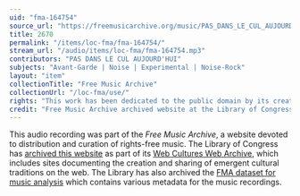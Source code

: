 ```yaml
---
uid: "fma-164754"
source_url: "https://freemusicarchive.org/music/PAS_DANS_LE_CUL_AUJOURDHUI/La_Chenille/PAS_DANS_LE_CUL_AUJOURDHUI_-_La_Chenille_-_05_2670"
title: 2670
permalink: "/items/loc-fma/fma-164754/"
stream_url: "/audio/items/loc-fma/fma-164754.mp3"
contributors: "PAS DANS LE CUL AUJOURD'HUI"
subjects: "Avant-Garde | Noise | Experimental | Noise-Rock"
layout: "item"
collectionTitle: "Free Music Archive"
collectionUrl: "/loc-fma/use/"
rights: "This work has been dedicated to the public domain by its creator, thus is free to use and reuse without restriction. You can copy, modify, distribute and perform the work, even for commercial purposes, all without asking permission. Attribution is recommended but not required."
credit: "Free Music Archive archived website at the Library of Congress, Web Archives Division."
---
```


This audio recording was part of the _Free Music Archive_, a website devoted to distribution and curation of rights-free music. The Library of Congress has [archived this website](https://www.loc.gov/item/lcwaN0026492/) as part of its [Web Cultures Web Archive](https://www.loc.gov/collections/web-cultures-web-archive/about-this-collection/), which includes sites documenting the creation and sharing of emergent cultural traditions on the web. The Library has also archived the [FMA dataset for music analysis](https://catalog.loc.gov/vwebv/search?searchCode=LCCN&searchArg=2018655052&searchType=1&permalink=y) which contains various metadata for the music recordings.